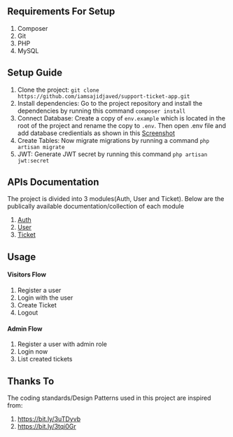 ## Requirements For Setup

1. Composer
2. Git
3. PHP
4. MySQL

## Setup Guide

1. Clone the project: `git clone https://github.com/iamsajidjaved/support-ticket-app.git`
2. Install dependencies: Go to the project repository and install the dependencies by running this command `composer install`
3. Connect Database: Create a copy of `env.example` which is located in the root of the project and rename the copy to `.env`. Then open .env file and add database credientials as shown in this [Screenshot](https://prnt.sc/11ie92c)
4. Create Tables: Now migrate migrations by running a command `php artisan migrate`
5. JWT: Generate JWT secret by running this command `php artisan jwt:secret`

## APIs Documentation

The project is divided into 3 modules(Auth, User and Ticket). Below are the publically available documentation/collection of each module

1. [Auth](https://documenter.getpostman.com/view/15404697/TzJrCeZU)
2. [User](https://documenter.getpostman.com/view/15404697/TzJrCeZW)
3. [Ticket](https://documenter.getpostman.com/view/15404697/TzJrBe3C)

## Usage

#### Visitors Flow

1. Register a user
2. Login with the user
3. Create Ticket
4. Logout

#### Admin Flow

1. Register a user with admin role
2. Login now
3. List created tickets

## Thanks To

The coding standards/Design Patterns used in this project are inspired from:

1. https://bit.ly/3uTDyvb
2. https://bit.ly/3tqi0Gr
